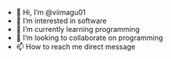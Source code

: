 - 👋 Hi, I’m @viimagu01
- 👀 I’m interested in software
- 🌱 I’m currently learning programming
- 💞️ I’m looking to collaborate on programming
- 📫 How to reach me direct message

<!---
viimagu01/viimagu01 is a ✨ special ✨ repository because its `README.md` (this file) appears on your GitHub profile.
You can click the Preview link to take a look at your changes.
--->
